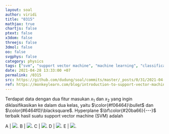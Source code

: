 ```yaml
---
layout: soal
author: viridi
title: "0315"
mathjax: true
chartjs: false
ptext: false
x3dom: false
threejs: false
3dmol: false
oo: false
svgphys: false
category: physics
tags: ["svm", "support vector machine", "machine learning", "classification", "fi3201", "2020-2"]
date: 2021-04-28 13:33:00 +07
permalink: /0315
src: https://github.com/dudung/soal/commits/master/_posts/0/31/2021-04-28-ml-svm-5.md
ref: https://monkeylearn.com/blog/introduction-to-support-vector-machines-svm/
---
```

Terdapat data dengan dua fitur masukan $x_1$ dan $x_2$ yang ingin diklasifikasikan ke dalam dua kelas, yaitu $\color{#f06464}\bullet$ dan $\color{#6464f0}\blacksquare$. Hyperplane $\bf\color{#20ba66}{---}$ terbaik hasil suatu support vector machine (SVM) adalah

A | ![]({{site.baseurl}}/assets/img/0/31/0315a.png).
B | ![]({{site.baseurl}}/assets/img/0/31/0315b.png).
C | ![]({{site.baseurl}}/assets/img/0/31/0315c.png).
D | ![]({{site.baseurl}}/assets/img/0/31/0315d.png).
E | ![]({{site.baseurl}}/assets/img/0/31/0315e.png).

